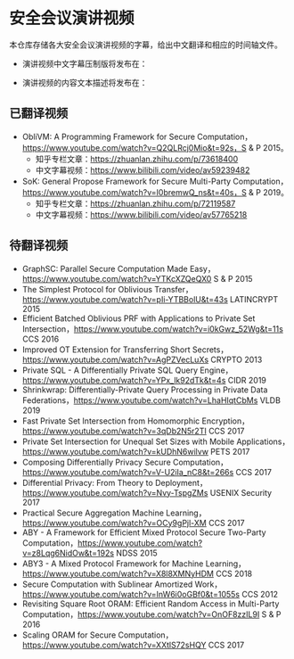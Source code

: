# 安全会议演讲视频

本仓库存储各大安全会议演讲视频的字幕，给出中文翻译和相应的时间轴文件。

- 演讲视频中文字幕压制版将发布在：

  [刘学酥的个人空间]: https://space.bilibili.com/5277360

- 演讲视频的内容文本描述将发布在：

  [数据安全、隐私保护与密码学技术专栏]: https://zhuanlan.zhihu.com/datasec

## 已翻译视频

- ObliVM: A Programming Framework for Secure Computation，https://www.youtube.com/watch?v=Q2QLRcj0Mio&t=92s，S & P 2015。
  - 知乎专栏文章：https://zhuanlan.zhihu.com/p/73618400
  - 中文字幕视频：https://www.bilibili.com/video/av59239482
- SoK: General Propose Framework for Secure Multi-Party Computation，https://www.youtube.com/watch?v=I0bremwQ_ns&t=40s，S & P 2019。
  - 知乎专栏文章：https://zhuanlan.zhihu.com/p/72119587
  - 中文字幕视频：https://www.bilibili.com/video/av57765218

## 待翻译视频

- GraphSC: Parallel Secure Computation Made Easy，https://www.youtube.com/watch?v=YTKcXZQeQX0 S & P 2015
- The Simplest Protocol for Oblivious Transfer，https://www.youtube.com/watch?v=pIi-YTBBolU&t=43s LATINCRYPT 2015
- Efficient Batched Oblivious PRF with Applications to Private Set Intersection，https://www.youtube.com/watch?v=i0kGwz_52Wg&t=11s CCS 2016
- Improved OT Extension for Transferring Short Secrets，https://www.youtube.com/watch?v=AgPZVecLuXs CRYPTO 2013
- Private SQL -  A Differentially Private SQL Query Engine，https://www.youtube.com/watch?v=YPx_lk92dTk&t=4s CIDR 2019
- Shrinkwrap: Differentially-Private Query Processing in Private Data Federations，https://www.youtube.com/watch?v=LhaHIqtCbMs VLDB 2019
- Fast Private Set Intersection from Homomorphic Encryption，https://www.youtube.com/watch?v=3qDb2N5r2TI CCS 2017
- Private Set Intersection for Unequal Set Sizes with Mobile Applications，https://www.youtube.com/watch?v=kUDhN6wilvw PETS 2017
- Composing Differentially Privacy Secure Computation，https://www.youtube.com/watch?v=V-U2iIa_nC8&t=266s CCS 2017
- Differential Privacy: From Theory to Deployment，https://www.youtube.com/watch?v=Nvy-TspgZMs USENIX Security 2017
- Practical Secure Aggregation Machine Learning，https://www.youtube.com/watch?v=OCy9gPjl-XM CCS 2017
- ABY - A Framework for Efficient Mixed Protocol Secure Two-Party Computation，https://www.youtube.com/watch?v=z8Lqg6NidOw&t=192s NDSS 2015
- ABY3 - A Mixed Protocol Framework for Machine Learning，https://www.youtube.com/watch?v=X8l8XMNyHDM CCS 2018
- Secure Computation with Sublinear Amortized Work，https://www.youtube.com/watch?v=InW6i0oGBf0&t=1055s CCS 2012
- Revisiting Square Root ORAM: Efficient Random Access in Multi-Party Computation，https://www.youtube.com/watch?v=OnOF8zzIL9I S & P 2016
- Scaling ORAM for Secure Computation，https://www.youtube.com/watch?v=XXtlS72sHQY CCS 2017